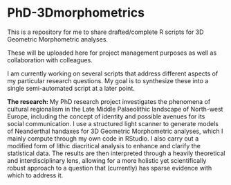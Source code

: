 # PhD-3Dmorphometrics
This is a repository for me to share drafted/complete R scripts for 3D Geometric Morphometric analyses.

These will be uploaded here for project management purposes as well as collaboration with colleagues.

I am currently working on several scripts that address different aspects of my particular research questions. My goal is to synthesize these into a single semi-automated script at a later point.


<b> The research: </b> My PhD research project investigates the phenomena of cultural regionalism in the Late Middle Palaeolithic landscape of North-west Europe, including the concept of identity and possible avenues for its social communication. I use a structured light scanner to generate models of Neanderthal handaxes for 3D Geometric Morphometric analyses, which I mainly compute through my own code in RStudio. I also carry out a modified form of lithic diacritical analysis to enhance and clarify the statistical data. The results are then interpreted through a heavily theoretical and interdisciplinary lens, allowing for a more holistic yet scientifically robust approach to a question that (currently) has sparse evidence with which to address it.
